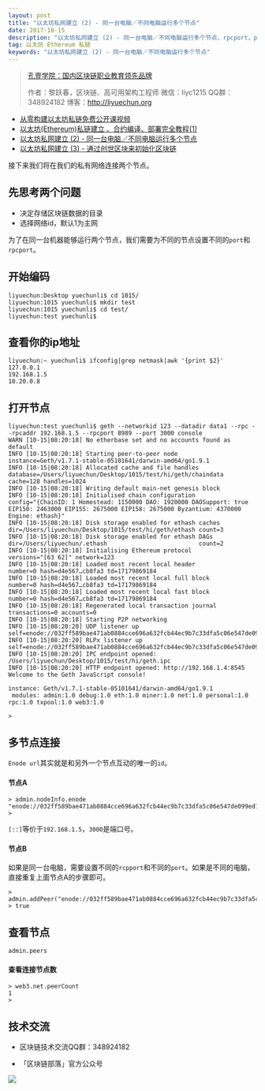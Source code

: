 ```yaml
---
layout: post
title: "以太坊私网建立 (2) - 同一台电脑／不同电脑运行多个节点"
date: 2017-10-15
description: "以太坊私网建立 (2) - 同一台电脑／不同电脑运行多个节点，rpcport，port"
tag: 以太坊 Ethereum 私链
keywords: "以太坊私网建立 (2) - 同一台电脑／不同电脑运行多个节点"
---
```



> [孔壹学院：国内区块链职业教育领先品牌](http://www.kongyixueyuan.com)
> 
> 作者：黎跃春，区块链、高可用架构工程师
> 微信：liyc1215  QQ群：348924182  博客：http://liyuechun.org

- [从零构建以太坊私链免费公开课视频](http://www.kongyixueyuan.com/course/5145)
- [以太坊(Ethereum)私链建立 、合约编译、部署完全教程(1)](http://liyuechun.org/2017/10/14/eth-private-blockchain/)
- [以太坊私网建立 (2) - 同一台电脑／不同电脑运行多个节点](http://liyuechun.org/2017/10/15/eth-private-blockchain/)
- [以太坊私网建立 (3) - 通过创世区块来初始化区块链](http://liyuechun.org/2017/10/16/eth-private-blockchain/)

接下来我们将在我们的私有网络连接两个节点。

## 先思考两个问题

- 决定存储区块链数据的目录
- 选择网络id，默认1为主网

为了在同一台机器能够运行两个节点，我们需要为不同的节点设置不同的`port`和`rpcport`。

## 开始编码

```
liyuechun:Desktop yuechunli$ cd 1015/
liyuechun:1015 yuechunli$ mkdir test
liyuechun:1015 yuechunli$ cd test/
liyuechun:test yuechunli$ 
```

## 查看你的ip地址

```
liyuechun:~ yuechunli$ ifconfig|grep netmask|awk '{print $2}' 
127.0.0.1
192.168.1.5
10.20.0.8
```

## 打开节点

```
liyuechun:test yuechunli$ geth --networkid 123 --datadir data1 --rpc --rpcaddr 192.168.1.5 --rpcport 8989 --port 3000 console
WARN [10-15|08:20:18] No etherbase set and no accounts found as default 
INFO [10-15|08:20:18] Starting peer-to-peer node               instance=Geth/v1.7.1-stable-05101641/darwin-amd64/go1.9.1
INFO [10-15|08:20:18] Allocated cache and file handles         database=/Users/liyuechun/Desktop/1015/test/hi/geth/chaindata cache=128 handles=1024
INFO [10-15|08:20:18] Writing default main-net genesis block 
INFO [10-15|08:20:18] Initialised chain configuration          config="{ChainID: 1 Homestead: 1150000 DAO: 1920000 DAOSupport: true EIP150: 2463000 EIP155: 2675000 EIP158: 2675000 Byzantium: 4370000 Engine: ethash}"
INFO [10-15|08:20:18] Disk storage enabled for ethash caches   dir=/Users/liyuechun/Desktop/1015/test/hi/geth/ethash count=3
INFO [10-15|08:20:18] Disk storage enabled for ethash DAGs     dir=/Users/liyuechun/.ethash                          count=2
INFO [10-15|08:20:18] Initialising Ethereum protocol           versions="[63 62]" network=123
INFO [10-15|08:20:18] Loaded most recent local header          number=0 hash=d4e567…cb8fa3 td=17179869184
INFO [10-15|08:20:18] Loaded most recent local full block      number=0 hash=d4e567…cb8fa3 td=17179869184
INFO [10-15|08:20:18] Loaded most recent local fast block      number=0 hash=d4e567…cb8fa3 td=17179869184
INFO [10-15|08:20:18] Regenerated local transaction journal    transactions=0 accounts=0
INFO [10-15|08:20:18] Starting P2P networking 
INFO [10-15|08:20:20] UDP listener up                          self=enode://032ff589bae471ab0884cce696a632fcb44ec9b7c33dfa5c06e547de099ed116360e74172c0398396588e6a374bf0dd7da1558e0a4899e9670d2ce7a1967cf11@[::]:3000
INFO [10-15|08:20:20] RLPx listener up                         self=enode://032ff589bae471ab0884cce696a632fcb44ec9b7c33dfa5c06e547de099ed116360e74172c0398396588e6a374bf0dd7da1558e0a4899e9670d2ce7a1967cf11@[::]:3000
INFO [10-15|08:20:20] IPC endpoint opened: /Users/liyuechun/Desktop/1015/test/hi/geth.ipc 
INFO [10-15|08:20:20] HTTP endpoint opened: http://192.168.1.4:8545 
Welcome to the Geth JavaScript console!

instance: Geth/v1.7.1-stable-05101641/darwin-amd64/go1.9.1
 modules: admin:1.0 debug:1.0 eth:1.0 miner:1.0 net:1.0 personal:1.0 rpc:1.0 txpool:1.0 web3:1.0

> 
```





## 多节点连接



`Enode url`其实就是和另外一个节点互动的唯一的`id`。

#### **节点A**

```
> admin.nodeInfo.enode 
"enode://032ff589bae471ab0884cce696a632fcb44ec9b7c33dfa5c06e547de099ed116360e74172c0398396588e6a374bf0dd7da1558e0a4899e9670d2ce7a1967cf11@[::]:3000"
> 
```

`[::]`等价于`192.168.1.5`，`3000`是端口号。





#### **节点B**

如果是同一台电脑，需要设置不同的`rcpport`和不同的`port`。如果是不同的电脑，直接重复上面节点A的步骤即可。

```
> admin.addPeer("enode://032ff589bae471ab0884cce696a632fcb44ec9b7c33dfa5c06e547de099ed116360e74172c0398396588e6a374bf0dd7da1558e0a4899e9670d2ce7a1967cf11@[::]:3000")
> true
```

## 查看节点

```
admin.peers 
```

####  查看连接节点数

```
> web3.net.peerCount
1
>
```

## 技术交流

- 区块链技术交流QQ群：348924182

- 「区块链部落」官方公众号

![](http://om1c35wrq.bkt.clouddn.com/%E5%8C%BA%E5%9D%97%E9%93%BE%E9%83%A8%E8%90%BD.png)



